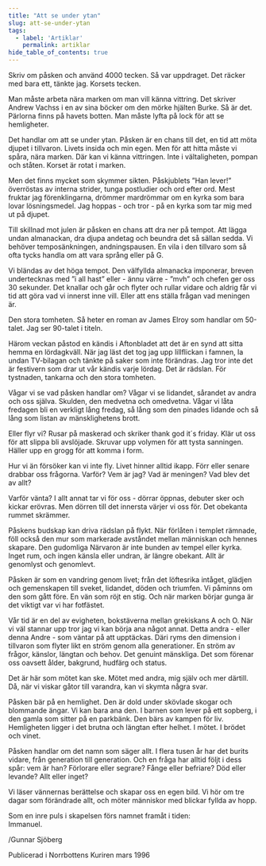 ```yaml
---
title: "Att se under ytan"
slug: att-se-under-ytan
tags:
  - label: 'Artiklar'
    permalink: artiklar
hide_table_of_contents: true
---
```

Skriv om påsken och använd 4000 tecken. Så var uppdraget. Det räcker med bara ett, tänkte jag. Korsets tecken.

<!--truncate-->

Man måste arbeta nära marken om man vill känna vittring. Det skriver Andrew Vachss i en av sina böcker om den mörke hjälten Burke. Så är det. Pärlorna finns på havets botten. Man måste lyfta på lock för att se hemligheter.

Det handlar om att se under ytan. Påsken är en chans till det, en tid att möta djupet i tillvaron. Livets insida och min egen. Men för att hitta måste vi spåra, nära marken. Där kan vi känna vittringen. Inte i vältaligheten, pompan och ståten. Korset är rotat i marken. 

Men det finns mycket som skymmer sikten. Påskjublets ”Han lever!” överröstas av interna strider, tunga postludier och ord efter ord. Mest fruktar jag förenklingarna, drömmer mardrömmar om en kyrka som bara lovar lösningsmedel. Jag hoppas - och tror - på en kyrka som tar mig med ut på djupet.

Till skillnad mot julen är påsken en chans att dra ner på tempot. Att lägga undan almanackan, dra djupa andetag och beundra det så sällan sedda. Vi behöver temposänkningen, andningspausen. En vila i den tillvaro som så ofta tycks handla om att vara språng eller på G. 

Vi bländas av det höga tempot. Den välfyllda almanacka imponerar, breven undertecknas med ”i all hast” eller - ännu värre - ”mvh” och chefen ger oss 30 sekunder. Det knallar och går och flyter och rullar vidare och aldrig får vi tid att göra vad vi innerst inne vill. Eller att ens ställa frågan vad meningen är.

Den stora tomheten. Så heter en roman av James Elroy som handlar om 50-talet. Jag ser 90-talet i titeln. 

Härom veckan påstod en kändis i Aftonbladet att det är en synd att sitta hemma en lördagkväll. När jag läst det tog jag upp lillflickan i famnen, la undan TV-bilagan och tänkte på saker som inte förändras. Jag tror inte det är festivern som drar ut vår kändis varje lördag. Det är rädslan. För tystnaden, tankarna och den stora tomheten.

Vågar vi se vad påsken handlar om? Vågar vi se lidandet, sårandet av andra och oss själva. Skulden, den medvetna och omedvetna. Vågar vi låta fredagen bli en verkligt lång fredag, så lång som den pinades lidande och så lång som listan av mänsklighetens brott. 

Eller flyr vi? Rusar på maskerad och skriker thank god it´s friday. Klär ut oss för att slippa bli avslöjade. Skruvar upp volymen för att tysta sanningen. Häller upp en grogg för att komma i form. 

Hur vi än försöker kan vi inte fly. Livet hinner alltid ikapp. Förr eller senare drabbar oss frågorna. Varför? Vem är jag? Vad är meningen? Vad blev det av allt?

Varför vänta? I allt annat tar vi för oss - dörrar öppnas, debuter sker och kickar erövras. Men dörren till det innersta värjer vi oss för. Det obekanta rummet skrämmer. 

Påskens budskap kan driva rädslan på flykt. När förlåten i templet rämnade, föll också den mur som markerade avståndet mellan människan och hennes skapare. Den gudomliga Närvaron är inte bunden av tempel eller kyrka. Inget rum, och ingen känsla eller undran, är längre obekant. Allt är genomlyst och genomlevt.

Påsken är som en vandring genom livet; från det löftesrika intåget, glädjen och gemenskapen till sveket, lidandet, döden och triumfen. Vi påminns om den som gått före. En vän som röjt en stig. Och när marken börjar gunga är det viktigt var vi har fotfästet. 

Vår tid är en del av evigheten, bokstäverna mellan grekiskans A och O. När vi väl stannar upp tror jag vi kan börja ana något annat. Detta andra - eller denna Andre - som väntar på att upptäckas. Däri ryms den dimension i tillvaron som flyter likt en ström genom alla generationer. En ström av frågor, känslor, längtan och behov. Det genuint mänskliga. Det som förenar oss oavsett ålder, bakgrund, hudfärg och status.

Det är här som mötet kan ske. Mötet med andra, mig själv och mer därtill. Då, när vi viskar gåtor till varandra, kan vi skymta några svar. 

Påsken bär på en hemlighet. Den är dold under skövlade skogar och blommande ängar. Vi kan bara ana den. I barnen som lever på ett sopberg, i den gamla som sitter på en parkbänk. Den bärs av kampen för liv. Hemligheten ligger i det brutna och längtan efter helhet. I mötet. I brödet och vinet.

Påsken handlar om det namn som säger allt. I flera tusen år har det burits vidare, från generation till generation. Och en fråga har alltid följt i dess spår: vem är han? Förlorare eller segrare? Fånge eller befriare? Död eller levande? Allt eller inget?

Vi läser vännernas berättelse och skapar oss en egen bild. Vi hör om tre dagar som förändrade allt, och möter människor med blickar fyllda av hopp. 

Som en inre puls i skapelsen förs namnet framåt i tiden:  
Immanuel.

/Gunnar Sjöberg

Publicerad i Norrbottens Kuriren mars 1996
